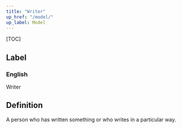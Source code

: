 ```yaml
---
title: "Writer"
up_href: "/model/"
up_label: Model
---
```


[TOC]

## Label

### English
Writer


## Definition
A person who has written something or who writes in a particular way.  


    
